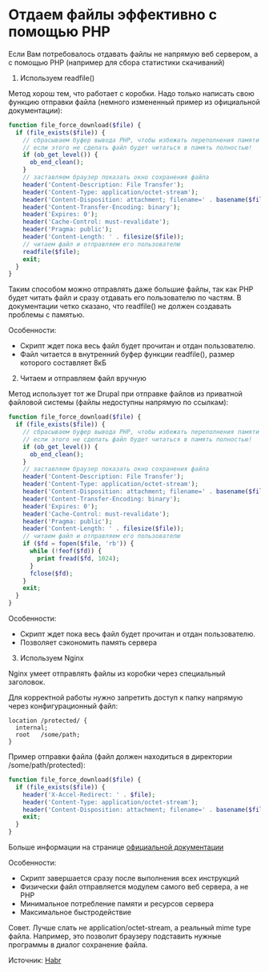 # Отдаем файлы эффективно с помощью PHP

Если Вам потребовалось отдавать файлы не напрямую веб сервером, а с помощью 
PHP (например для сбора статистики скачиваний)

1. Используем readfile()

  Метод хорош тем, что работает с коробки. Надо только написать свою функцию 
  отправки файла (немного измененный пример из официальной документации): 

  ```php
  function file_force_download($file) {
    if (file_exists($file)) {
      // сбрасываем буфер вывода PHP, чтобы избежать переполнения памяти выделенной под скрипт
      // если этого не сделать файл будет читаться в память полностью!
      if (ob_get_level()) {
        ob_end_clean();
      }
      // заставляем браузер показать окно сохранения файла
      header('Content-Description: File Transfer');
      header('Content-Type: application/octet-stream');
      header('Content-Disposition: attachment; filename=' . basename($file));
      header('Content-Transfer-Encoding: binary');
      header('Expires: 0');
      header('Cache-Control: must-revalidate');
      header('Pragma: public');
      header('Content-Length: ' . filesize($file));
      // читаем файл и отправляем его пользователю
      readfile($file);
      exit;
    }
  }
  ```

  Таким способом можно отправлять даже большие файлы, так как PHP будет читать файл 
  и сразу отдавать его пользователю по частям. В документации четко сказано, 
  что readfile() не должен создавать проблемы с памятью.

  Особенности:
  * Скрипт ждет пока весь файл будет прочитан и отдан пользователю.
  * Файл читается в внутренний буфер функции readfile(), размер которого составляет 
  8кБ

2. Читаем и отправляем файл вручную

  Метод использует тот же Drupal при отправке файлов из приватной файловой системы 
  (файлы недоступны напрямую по ссылкам):

  ```php
  function file_force_download($file) {
    if (file_exists($file)) {
      // сбрасываем буфер вывода PHP, чтобы избежать переполнения памяти выделенной под скрипт
      // если этого не сделать файл будет читаться в память полностью!
      if (ob_get_level()) {
        ob_end_clean();
      }
      // заставляем браузер показать окно сохранения файла
      header('Content-Description: File Transfer');
      header('Content-Type: application/octet-stream');
      header('Content-Disposition: attachment; filename=' . basename($file));
      header('Content-Transfer-Encoding: binary');
      header('Expires: 0');
      header('Cache-Control: must-revalidate');
      header('Pragma: public');
      header('Content-Length: ' . filesize($file));
      // читаем файл и отправляем его пользователю
      if ($fd = fopen($file, 'rb')) {
        while (!feof($fd)) {
          print fread($fd, 1024);
        }
        fclose($fd);
      }
      exit;
    }
  }
  ```

  Особенности:
  * Скрипт ждет пока весь файл будет прочитан и отдан пользователю.
  * Позволяет сэкономить память сервера

3. Используем Nginx

  Nginx умеет отправлять файлы из коробки через специальный заголовок.

  Для корректной работы нужно запретить доступ к папку напрямую через конфигурационный файл:

  ```
  location /protected/ {
    internal;
    root   /some/path;
  }
  ```
  Пример отправки файла (файл должен находиться в директории /some/path/protected):

  ```php
  function file_force_download($file) {
    if (file_exists($file)) {
      header('X-Accel-Redirect: ' . $file);
      header('Content-Type: application/octet-stream');
      header('Content-Disposition: attachment; filename=' . basename($file));
      exit;
    }
  }
  ```

  Больше информации на странице [официальной документации](http://wiki.nginx.org/NginxXSendfile)

Особенности:
* Скрипт завершается сразу после выполнения всех инструкций
* Физически файл отправляется модулем самого веб сервера, а не PHP
* Минимальное потребление памяти и ресурсов сервера
* Максимальное быстродействие

Совет.
Лучше слать не application/octet-stream, а реальный mime type файла. 
Например, это позволит браузеру подставить нужные программы в диалог сохранение файла.

Источник: [Habr](https://habrahabr.ru/post/151795/)
